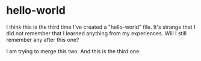 # hello-world

I think this is the third time I've created a "hello-world" file. 
It's strange that I did not remember that I learned anything from my experiences. 
Will I still remember any after this one?

I am trying to merge this two.
And this is the third one.
